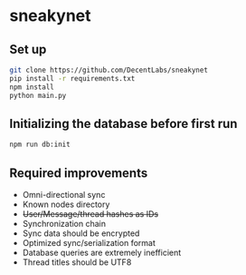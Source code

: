 # sneakynet


## Set up

```sh
git clone https://github.com/DecentLabs/sneakynet
pip install -r requirements.txt
npm install
python main.py
```

## Initializing the database before first run

```sh
npm run db:init
```
## Required improvements

- Omni-directional sync
- Known nodes directory
- ~~User/Message/thread hashes as IDs~~
- Synchronization chain
- Sync data should be encrypted
- Optimized sync/serialization format
- Database queries are extremely inefficient
- Thread titles should be UTF8